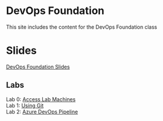 # DevOps Foundation

This site includes the content for the DevOps Foundation class


# Slides
[DevOps Foundation Slides](content/DevOps-Foundation.pdf)  

## Labs
Lab 0: [Access Lab Machines](labs/lab-info.md)   
Lab 1: [Using Git](labs/git_history/)  
Lab 2: [Azure DevOps Pipeline](labs/azure-devops-pipeline)  


